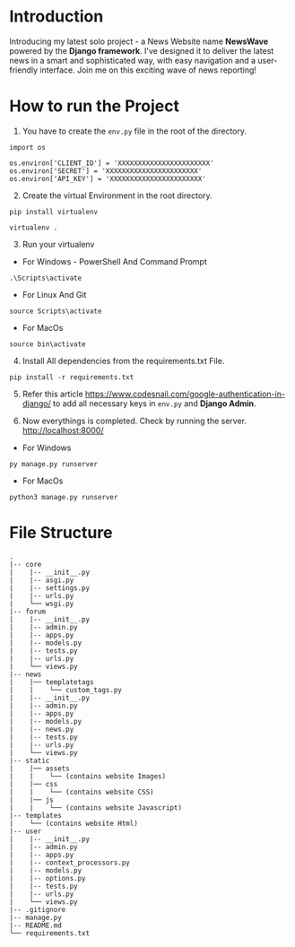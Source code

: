<!-- ```
virtualenv .
source Scripts/activate
```

You have to create the file in the root of the directory ```env.py```
```
import os

os.environ['CLIENT_ID'] = 
os.environ['SECRET'] = 
``` -->

# Introduction

Introducing my latest solo project - a News Website name **NewsWave** powered by the **Django framework**. I've designed it to deliver the latest news in a smart and sophisticated way, with easy navigation and a user-friendly interface. Join me on this exciting wave of news reporting!

# How to run the Project

1. You have to create the ```env.py``` file in the root of the directory.

```
import os

os.environ['CLIENT_ID'] = 'XXXXXXXXXXXXXXXXXXXXXXX'
os.environ['SECRET'] = 'XXXXXXXXXXXXXXXXXXXXXXX'
os.environ['API_KEY'] = 'XXXXXXXXXXXXXXXXXXXXXXX'
```

2. Create the virtual Environment in the root directory.

```
pip install virtualenv

virtualenv .
```

3. Run your virtualenv

- For Windows - PowerShell And Command Prompt

```
.\Scripts\activate
```

- For Linux And Git

```
source Scripts\activate
```

- For MacOs

```
source bin\activate
```

4. Install All dependencies from the requirements.txt File.

```
pip install -r requirements.txt
```

5. Refer this article <https://www.codesnail.com/google-authentication-in-django/> to add all necessary keys in ```env.py``` and **Django Admin**.

6. Now everythings is completed. Check by running the server. <http://localhost:8000/>

- For Windows

```
py manage.py runserver
```

- For MacOs

```
python3 manage.py runserver
```
# File Structure

```
.
|-- core
|    |-- __init__.py
|    |-- asgi.py
|    |-- settings.py
|    |-- urls.py
|    └── wsgi.py
|-- forum
|    |-- __init__.py
|    |-- admin.py
|    |-- apps.py
|    |-- models.py
|    |-- tests.py
|    |-- urls.py
|    └── views.py
|-- news
|    |── templatetags
|    |    └── custom_tags.py
|    |-- __init__.py
|    |-- admin.py
|    |-- apps.py
|    |-- models.py
|    |-- news.py
|    |-- tests.py
|    |-- urls.py
|    └── views.py
|-- static
|    |── assets
|    |    └── (contains website Images)
|    |── css
|    |    └── (contains website CSS)
|    |── js
|    |    └── (contains website Javascript)
|-- templates
|    └── (contains website Html)
|-- user
|    |-- __init__.py
|    |-- admin.py
|    |-- apps.py
|    |-- context_processors.py
|    |-- models.py
|    |-- options.py
|    |-- tests.py
|    |-- urls.py
|    └── views.py
|-- .gitignore
|-- manage.py
|-- README.md
└── requirements.txt
```